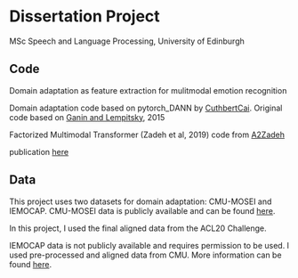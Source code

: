 Dissertation Project
====================
MSc Speech and Language Processing, University of Edinburgh

Code
----
Domain adaptation as feature extraction for mulitmodal emotion recognition

Domain adaptation code based on pytorch_DANN by [CuthbertCai](https://github.com/CuthbertCai/pytorch_DANN "pytorch_DANN"). 
Original code based on [Ganin and Lempitsky](https://arxiv.org/abs/1505.07818 "Domain adversarial training of neural networks"), 2015

Factorized Multimodal Transformer (Zadeh et al, 2019) code from [A2Zadeh](https://github.com/A2Zadeh/Factorized-Multimodal-Transformer "Factorized-Multimodal-Transformer")

publication [here](https://arxiv.org/abs/1911.09826?utm_source=feedburner&utm_medium=feed&utm_campaign=Feed%3A+arxiv%2FQSXk+%28ExcitingAds%21+cs+updates+on+arXiv.org%29 "Factorized Multimodal Transformer for Multimodal Sequential Learning")

Data
----
This project uses two datasets for domain adaptation: CMU-MOSEI and IEMOCAP.
CMU-MOSEI data is publicly available and can be found [here](http://immortal.multicomp.cs.cmu.edu/). 

In this project, I used the final aligned data from the ACL20 Challenge.

IEMOCAP data is not publicly available and requires permission to be used. I used pre-processed and aligned data from CMU. More information can be found [here](https://github.com/A2Zadeh/CMU-MultimodalSDK "CMU-MultimocalSDK").
